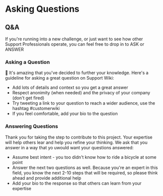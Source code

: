 # Asking Questions

## Q&A

If you're running into a new challenge, or just want to see how other Support Professionals operate, you can feel free to drop in to ASK or ANSWER

### Asking a Question

🙌 It's amazing that you've decided to further your knowledge. Here's a guideline for asking a great question on Support Wiki:

* Add lots of details and context so you get a great answer
* Respect anonimity \(when needed\) and the privacy of your company \(don't get fired\)
* Try tweeting a link to your question to reach a wider audience, use the hashtag \#customerwiki
* If you feel comfortable, add your bio to the question

### Answering Questions

Thank you for taking the step to contribute to this project. Your expertise will help others lear and help you refine your thinking. We ask that you answer in a way that yo uwould want your questions answered:

* Assume best intent - you too didn't know how to ride a bicycle at some point
* Answer the next two questions as well. Because you're an expert in this field, you know the next 2-10 steps that will be required, so please think ahead and provide additional help
* Add your bio to the response so that others can learn from your expertise

